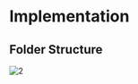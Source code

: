 # Implementation
## Folder Structure


![2](https://user-images.githubusercontent.com/98818228/153371970-931ed7ea-95ff-412e-8f8c-5a26c7542ed7.PNG)
